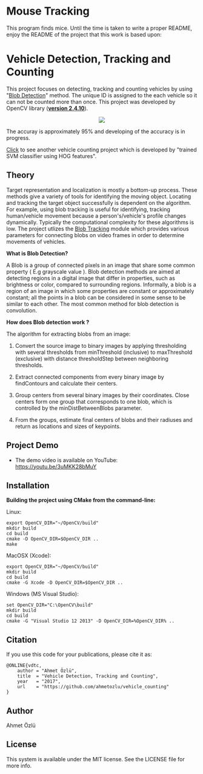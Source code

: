 # Mouse Tracking

This program finds mice. Until the time is taken to write a proper README, enjoy the README of the project that this work is based upon:



# Vehicle Detection, Tracking and Counting
This project focuses on detecting, tracking and counting vehicles by using "[Blob Detection](http://www.learnopencv.com/blob-detection-using-opencv-python-c/)" method. The unique ID is assigned to the each vehicle so it can not be counted more than once. This project was developed by OpenCV library (**[version 2.4.10](https://sourceforge.net/projects/opencvlibrary/files/opencv-win/2.4.10/)**).

<p align="center">
  <img src="https://user-images.githubusercontent.com/22610163/30249200-efa2b594-963f-11e7-8c3e-b378cbf49101.gif">
</p>

The accuray is approximately 95% and developing of the accuracy is in progress.

[Click](https://github.com/ahmetozlu/vehicle_counting_hog_svm) to see another vehicle counting project which is developed by "trained SVM classifier using HOG features".

## Theory
Target representation and localization is mostly a bottom-up process. These methods give a variety of tools for identifying the moving object. Locating and tracking the target object successfully is dependent on the algorithm. For example, using blob tracking is useful for identifying, tracking human/vehicle movement because a person's/vehicle's profile changes dynamically. Typically the computational complexity for these algorithms is low. The project utlizes the [Blob Tracking](https://github.com/ahmetozlu/vehicle_counting/blob/master/VehicleDetectionAndCounting/Blob.cpp) module which provides various parameters for connecting blobs on video frames in order to determine movements of vehicles. 

**What is Blob Detection?**

A Blob is a group of connected pixels in an image that share some common property ( E.g grayscale value ). Blob detection methods are aimed at detecting regions in a digital image that differ in properties, such as brightness or color, compared to surrounding regions. Informally, a blob is a region of an image in which some properties are constant or approximately constant; all the points in a blob can be considered in some sense to be similar to each other. The most common method for blob detection is convolution.

**How does Blob detection work ?**

The algorithm for extracting blobs from an image:

1. Convert the source image to binary images by applying thresholding with several thresholds from minThreshold (inclusive) to maxThreshold (exclusive) with distance thresholdStep between neighboring thresholds.

2. Extract connected components from every binary image by findContours and calculate their centers.

3. Group centers from several binary images by their coordinates. Close centers form one group that corresponds to one blob, which is controlled by the minDistBetweenBlobs parameter.

4. From the groups, estimate final centers of blobs and their radiuses and return as locations and sizes of keypoints.

## Project Demo
- The demo video is available on YouTube: https://youtu.be/3uMKK28bMuY

## Installation


**Building the project using CMake from the command-line:**

Linux:

    export OpenCV_DIR="~/OpenCV/build"
    mkdir build
    cd build
    cmake -D OpenCV_DIR=$OpenCV_DIR ..
    make 

MacOSX (Xcode):

    export OpenCV_DIR="~/OpenCV/build"
    mkdir build
    cd build
    cmake -G Xcode -D OpenCV_DIR=$OpenCV_DIR ..    

Windows (MS Visual Studio):

    set OpenCV_DIR="C:\OpenCV\build"
    mkdir build
    cd build
    cmake -G "Visual Studio 12 2013" -D OpenCV_DIR=%OpenCV_DIR% ..  

## Citation
If you use this code for your publications, please cite it as:

    @ONLINE{vdtc,
        author = "Ahmet Özlü",
        title  = "Vehicle Detection, Tracking and Counting",
        year   = "2017",
        url    = "https://github.com/ahmetozlu/vehicle_counting"
    }

## Author
Ahmet Özlü

## License
This system is available under the MIT license. See the LICENSE file for more info.
